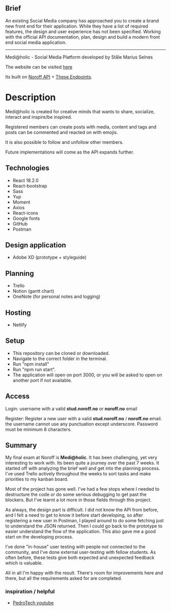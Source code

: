 ## Brief

An existing Social Media company has approached you to create a brand new front end for their application. While they have a list of required features, the design and user experience has not been specified. Working with the official API documentation, plan, design and build a modern front end social media application.

---

Medi@holic - Social Media Platform developed by Ståle Marius Selnes

The website can be visited [here](https://smselnes-mediaholic.netlify.app/)

Its built on [Noroff API](https://noroff-api-docs.netlify.app/) + [These Endpoints](https://nf-api.onrender.com/docs/static/index.html).

# Description

Medi@holic is created for creative minds that wants to share, socialize, interact and inspire/be inspired.

Registered members can create posts with media, content and tags and posts can be commented and reacted on with emojis.

It is also possible to follow and unfollow other members.

Future implementations will come as the API expands further.

## Technologies

- React 18.2.0
- React-bootstrap
- Sass
- Yup
- Moment
- Axios
- React-icons
- Google fonts
- GitHub
- Postman

## Design application

- Adobe XD (prototype + styleguide)

## Planning

- Trello
- Notion (gantt chart)
- OneNote (for personal notes and logging)

## Hosting

- Netlify

## Setup

- This repository can be cloned or downloaded.
- Navigate to the correct folder in the terminal.
- Run "npm install"
- Run "npm run start".
- The application will open on port 3000, or you will be asked to open on another port if not available.

## Access

Login: username with a valid **stud.noroff.no** or **noroff.no** email

Register: Register a new user with a valid **stud.noroff.no** / **noroff.no** email.
the username cannot use any punctuation except underscore. Password must be minimum 8 characters.

## Summary

My final exam at Noroff is **Medi@holic**. It has been challenging, yet very interesting to work with. Its been quite a journey over the past 7 weeks. It started off with analyzing the brief well and get into the planning process. I've used Trello actively throughout the weeks to sort tasks and make priorities to my kanban board.

Most of the project has gone well. I've had a few stops where I needed to destructure the code or do some serious debugging to get past the blockers. But I've learnt a lot more in those fields through this project.

As always, the design part is difficult. I did not know the API from before, and I felt a need to get to know it before start developing, so after registering a new user in Postman, I played around to do some fetching just to understand the JSON returned. Then I could go back to the prototype to easier understand the flow of the application. This also gave me a good start on the developing process.

I've done "in-house" user testing with people not connected to the community, and I've done external user-testing with fellow students. As often before, these tests give both expected and unexpected feedback which is valuable.

All in all I'm happy with the result. There's room for improvements here and there, but all the requirements asked for are completed.

### inspiration / helpful

- [PedroTech youtube](https://www.youtube.com/@PedroTechnologies)
